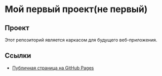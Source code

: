 # Мой первый проект(не первый)

## Проект
Этот репозиторий является каркасом для будущего веб-приложения.

## Ссылки
- [Публичная страница на GitHub Pages](https://github.com/Ex1s9/practice-1?tab=readme-ov-file)